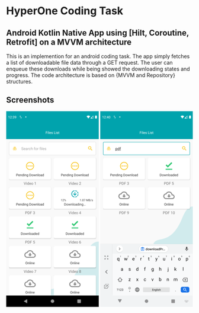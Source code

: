 # HyperOne Coding Task
## Android Kotlin Native App using [Hilt, Coroutine, Retrofit] on a MVVM architecture


This is an implemention for an android coding task. The app simply fetches a list of downloadable file data through a GET request. The user can enqueue these downloads while being showed the downloading states and progress. The code architecture is based on {MVVM and Repository} structures. 


## Screenshots

![Screenshot-1](https://raw.githubusercontent.com/AhmedAlaaZenhom/HyperOneTask/master/Screenshots/Screenshot_1633603188.png) ![Screenshot-2](https://raw.githubusercontent.com/AhmedAlaaZenhom/HyperOneTask/master/Screenshots/Screenshot_1633603202.png)

